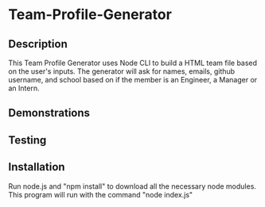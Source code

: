 # Team-Profile-Generator


## Description
This Team Profile Generator uses Node CLI to build a HTML team file based on the user's inputs. The generator will ask for names, emails, github username, and school based on if the member is an Engineer, a Manager or an Intern.

## Demonstrations


## Testing

## Installation
Run node.js and "npm install" to download all the necessary node modules. This program will run with the command "node index.js"
